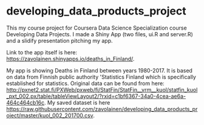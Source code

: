 # developing_data_products_project
This my course project for Coursera Data Science Specialization course Developing Data Projects. I made a Shiny App (two files, ui.R and server.R) and a slidify presentation pitching my app.

Link to the app itself is here: https://zavolainen.shinyapps.io/deaths_in_Finland/.

My app is showing Deaths in Finland between years 1980-2017. It is based on data from Finnish public authority  'Statistics Finland which is specifically established for statistics. Original data can be found from here: http://pxnet2.stat.fi/PXWeb/pxweb/fi/StatFin/StatFin__vrm__kuol/statfin_kuol_pxt_002.px/table/tableViewLayout2/?rxid=c1bf6367-34a0-4cea-ae6a-464c464cb16c. My saved dataset is here https://raw.githubusercontent.com/zavolainen/developing_data_products_project/master/kuol_002_201700.csv.

